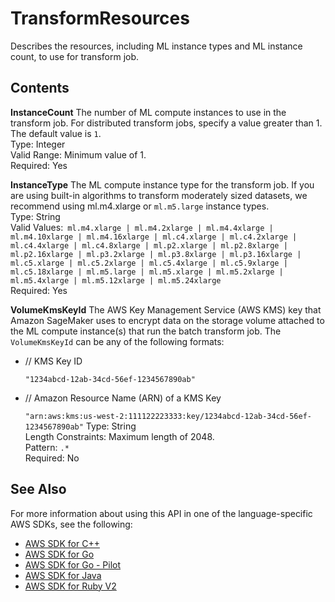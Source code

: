 # TransformResources<a name="API_TransformResources"></a>

Describes the resources, including ML instance types and ML instance count, to use for transform job\.

## Contents<a name="API_TransformResources_Contents"></a>

 **InstanceCount**   <a name="SageMaker-Type-TransformResources-InstanceCount"></a>
The number of ML compute instances to use in the transform job\. For distributed transform jobs, specify a value greater than 1\. The default value is `1`\.  
Type: Integer  
Valid Range: Minimum value of 1\.  
Required: Yes

 **InstanceType**   <a name="SageMaker-Type-TransformResources-InstanceType"></a>
The ML compute instance type for the transform job\. If you are using built\-in algorithms to transform moderately sized datasets, we recommend using ml\.m4\.xlarge or `ml.m5.large` instance types\.  
Type: String  
Valid Values:` ml.m4.xlarge | ml.m4.2xlarge | ml.m4.4xlarge | ml.m4.10xlarge | ml.m4.16xlarge | ml.c4.xlarge | ml.c4.2xlarge | ml.c4.4xlarge | ml.c4.8xlarge | ml.p2.xlarge | ml.p2.8xlarge | ml.p2.16xlarge | ml.p3.2xlarge | ml.p3.8xlarge | ml.p3.16xlarge | ml.c5.xlarge | ml.c5.2xlarge | ml.c5.4xlarge | ml.c5.9xlarge | ml.c5.18xlarge | ml.m5.large | ml.m5.xlarge | ml.m5.2xlarge | ml.m5.4xlarge | ml.m5.12xlarge | ml.m5.24xlarge`   
Required: Yes

 **VolumeKmsKeyId**   <a name="SageMaker-Type-TransformResources-VolumeKmsKeyId"></a>
The AWS Key Management Service \(AWS KMS\) key that Amazon SageMaker uses to encrypt data on the storage volume attached to the ML compute instance\(s\) that run the batch transform job\. The `VolumeKmsKeyId` can be any of the following formats:  
+ // KMS Key ID

   `"1234abcd-12ab-34cd-56ef-1234567890ab"` 
+ // Amazon Resource Name \(ARN\) of a KMS Key

   `"arn:aws:kms:us-west-2:111122223333:key/1234abcd-12ab-34cd-56ef-1234567890ab"` 
Type: String  
Length Constraints: Maximum length of 2048\.  
Pattern: `.*`   
Required: No

## See Also<a name="API_TransformResources_SeeAlso"></a>

For more information about using this API in one of the language\-specific AWS SDKs, see the following:
+  [AWS SDK for C\+\+](https://docs.aws.amazon.com/goto/SdkForCpp/sagemaker-2017-07-24/TransformResources) 
+  [AWS SDK for Go](https://docs.aws.amazon.com/goto/SdkForGoV1/sagemaker-2017-07-24/TransformResources) 
+  [AWS SDK for Go \- Pilot](https://docs.aws.amazon.com/goto/SdkForGoPilot/sagemaker-2017-07-24/TransformResources) 
+  [AWS SDK for Java](https://docs.aws.amazon.com/goto/SdkForJava/sagemaker-2017-07-24/TransformResources) 
+  [AWS SDK for Ruby V2](https://docs.aws.amazon.com/goto/SdkForRubyV2/sagemaker-2017-07-24/TransformResources) 